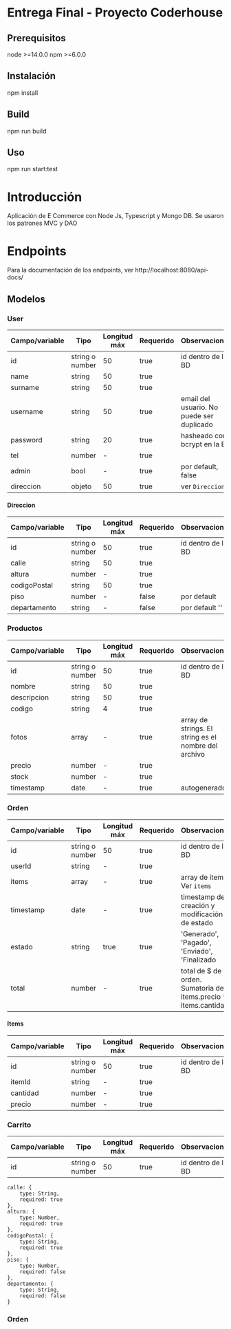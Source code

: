 # Entrega Final - Proyecto Coderhouse

## Prerequisitos
node >=14.0.0
npm >=6.0.0

## Instalación
npm install

## Build
npm run build

## Uso
npm run start:test

# Introducción
Aplicación de E Commerce con Node Js, Typescript y Mongo DB. 
Se usaron los patrones MVC y DAO

# Endpoints
Para la documentación de los endpoints, ver http://localhost:8080/api-docs/

## Modelos
### User
Campo/variable | Tipo | Longitud máx | Requerido | Observaciones |
-------------- | ---- | ------------ | --------- | ------------- |
id | string o number | 50 | true | id dentro de la BD |
name | string | 50 | true | |
surname | string | 50 | true | |
username | string | 50 | true | email del usuario. No puede ser duplicado |
password | string | 20 | true | hasheado con bcrypt en la BD |
tel | number | - | true | |
admin | bool | - | true | por default, false |
direccion | objeto | 50 | true | ver `Direccion` |


#### Direccion
Campo/variable | Tipo | Longitud máx | Requerido | Observaciones |
-------------- | ---- | ------------ | --------- | ------------- |
id | string o number | 50 | true | id dentro de la BD |
calle | string | 50 | true |  |
altura | number | - | true |  |
codigoPostal | string | 50 | true |  |
piso | number | - | false | por default |
departamento | string | - | false | por default '' |

### Productos
Campo/variable | Tipo | Longitud máx | Requerido | Observaciones |
-------------- | ---- | ------------ | --------- | ------------- |
id | string o number | 50 | true | id dentro de la BD |
nombre | string | 50 | true |  |
descripcion | string | 50 | true |  |
codigo | string | 4 | true |  |
fotos | array | - | true | array de strings. El string es el nombre del archivo |
precio | number | - | true |  |
stock | number | - | true |  |
timestamp | date | - | true | autogenerado |

### Orden
Campo/variable | Tipo | Longitud máx | Requerido | Observaciones |
-------------- | ---- | ------------ | --------- | ------------- |
id | string o number | 50 | true | id dentro de la BD |
userId | string | - | true |  |
items | array | - | true | array de items. Ver `items` |
timestamp | date | - | true | timestamp de creación y modificación de estado |
estado | string | true | true | 'Generado', 'Pagado', 'Enviado', 'Finalizado |
total | number | - | true | total de $ de la orden. Sumatoria de items.precio * items.cantidad |

#### Items
Campo/variable | Tipo | Longitud máx | Requerido | Observaciones |
-------------- | ---- | ------------ | --------- | ------------- |
id | string o number | 50 | true | id dentro de la BD |
itemId | string | - | true |  |
cantidad | number | - | true |  |
precio | number | - | true |  |

### Carrito
Campo/variable | Tipo | Longitud máx | Requerido | Observaciones |
-------------- | ---- | ------------ | --------- | ------------- |
id | string o number | 50 | true | id dentro de la BD |

    calle: {
        type: String,
        required: true
    },
    altura: {
        type: Number,
        required: true
    },
    codigoPostal: {
        type: String,
        required: true
    },
    piso: {
        type: Number,
        required: false
    },
    departamento: {
        type: String,
        required: false
    }

### Orden

